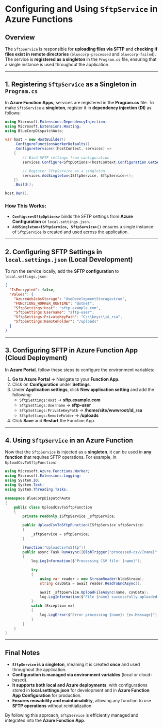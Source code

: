 ﻿# **Configuring and Using `SftpService` in Azure Functions**

## **Overview**
The `SftpService` is responsible for **uploading files via SFTP** and **checking if files exist in remote directories** (`bluecorp-processed` and `bluecorp-failed`). The service is **registered as a singleton** in the `Program.cs` file, ensuring that a single instance is used throughout the application.

---


## **1. Registering `SftpService` as a Singleton in `Program.cs`**

In **Azure Function Apps**, services are registered in the **Program.cs** file. To make `SftpService` a **singleton**, register it in **dependency injection (DI)** as follows:

```csharp
using Microsoft.Extensions.DependencyInjection;
using Microsoft.Extensions.Hosting;
using BlueCorpDispatchAuto;

var host = new HostBuilder()
    .ConfigureFunctionsWorkerDefaults()
    .ConfigureServices((hostContext, services) =>
    {
        // Bind SFTP settings from configuration
        services.Configure<SftpOptions>(hostContext.Configuration.GetSection("SftpSettings"));

        // Register SftpService as a singleton
        services.AddSingleton<ISftpService, SftpService>();
    })
    .Build();

host.Run();
```

### **How This Works:**
- **`Configure<SftpOptions>`** binds the SFTP settings from **Azure Configuration** or `local.settings.json`.
- **`AddSingleton<ISftpService, SftpService>()`** ensures a single instance of `SftpService` is created and used across the application.

---

## **2. Configuring SFTP Settings in `local.settings.json` (Local Development)**
To run the service locally, add the **SFTP configuration** to `local.settings.json`:

```json
{
  "IsEncrypted": false,
  "Values": {
    "AzureWebJobsStorage": "UseDevelopmentStorage=true",
    "FUNCTIONS_WORKER_RUNTIME": "dotnet",
    "SftpSettings:Host": "sftp.example.com",
    "SftpSettings:Username": "sftp-user",
    "SftpSettings:PrivateKeyPath": "C:\\keys\\id_rsa",
    "SftpSettings:RemoteFolder": "/uploads"
  }
}
```

---

## **3. Configuring SFTP in Azure Function App (Cloud Deployment)**
In **Azure Portal**, follow these steps to configure the environment variables:

1. **Go to Azure Portal** → Navigate to your **Function App**.
2. Click on **Configuration** under **Settings**.
3. Under **Application settings**, click **New application setting** and add the following:
   - `SftpSettings:Host` → **sftp.example.com**
   - `SftpSettings:Username` → **sftp-user**
   - `SftpSettings:PrivateKeyPath` → **/home/site/wwwroot/id_rsa**
   - `SftpSettings:RemoteFolder` → **/uploads**
4. Click **Save** and **Restart** the Function App.

---

## **4. Using `SftpService` in an Azure Function**
Now that the `SftpService` is injected as a **singleton**, it can be used in **any function** that requires SFTP operations. For example, in `UploadCsvToSftpFunction`:

```csharp
using Microsoft.Azure.Functions.Worker;
using Microsoft.Extensions.Logging;
using System.IO;
using System.Text;
using System.Threading.Tasks;

namespace BlueCorpDispatchAuto
{
    public class UploadCsvToSftpFunction
    {
        private readonly ISftpService _sftpService;

        public UploadCsvToSftpFunction(ISftpService sftpService)
        {
            _sftpService = sftpService;
        }

        [Function("UploadCsvToSftp")]
        public async Task RunAsync([BlobTrigger("processed-csv/{name}", Connection = "AzureWebJobsStorage")] Stream blobStream, string name, ILogger log)
        {
            log.LogInformation($"Processing CSV file: {name}");

            try
            {
                using var reader = new StreamReader(blobStream);
                string csvData = await reader.ReadToEndAsync();

                await _sftpService.UploadFileAsync(name, csvData);
                log.LogInformation($"File {name} successfully uploaded to SFTP.");
            }
            catch (Exception ex)
            {
                log.LogError($"Error processing {name}: {ex.Message}");
            }
        }
    }
}
```

---

## **Final Notes**
- **`SftpService` is a singleton**, meaning it is created **once** and used throughout the application.
- **Configuration is managed via environment variables** (local or cloud-based).
- **It supports both local and Azure deployments**, with configurations stored in **local.settings.json** for development and in **Azure Function App Configuration** for production.
- **Ensures reusability and maintainability**, allowing any function to use **SFTP operations** without reinitialization.

By following this approach, `SftpService` is efficiently managed and integrated into the **Azure Function App**.

